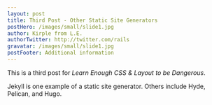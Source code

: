```yaml
---
layout: post
title: Third Post - Other Static Site Generators
postHero: /images/small/slide1.jpg
author: Kirple from L.E.
authorTwitter: http://twitter.com/rails
gravatar: /images/small/slide1.jpg
postFooter: Additional information
---
```


This is a third post for *Learn Enough CSS & Layout to be Dangerous*.

Jekyll is one example of a static site generator. Others include Hyde, Pelican, and Hugo.
